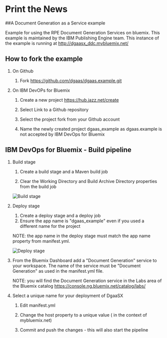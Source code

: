 # Print the News 

##A Document Generation as a Service example

Example for using the RPE Document Generation Services on bluemix. This example is maintained by the IBM Publishing Engine team.
This instance of the example is running at http://dgaasx_ddc.mybluemix.net/

## How to fork the example
1. On Github 
	1. Fork https://github.com/dgaas/dgaas.example.git

2. On IBM DevOPs for Bluemix
	1. Create a new project https://hub.jazz.net/create
	
	2. Select Link to a Github repository
	
	3. Select the project fork from your Github account
	
	4. Name the newly created project dgaas_example as dgaas.example is not accepted by IBM DevOps for Bluemix
	
## IBM DevOps for Bluemix - Build pipeline
1. Build stage
	1. Create a build stage and a Maven build job
	
	2. Clear the Working Directory and Build Archive Directory properties from the build job
	
	![Build stage](https://raw.githubusercontent.com/dgaas/dgaas.example/master/readme/hub_build_stage.png)
	
2. Deploy stage
	1. Create a deploy stage and a deploy job
	2. Ensure the app name is "dgaas_example" even if you used a different name for the project
	
	NOTE: the app name in the deploy stage must match the app name property from manifest.yml.  
	
	![Deploy stage](https://raw.githubusercontent.com/dgaas/dgaas.example/master/readme/hub_deploy_stage.png)

3. From the Bluemix Dashboard add a "Document Generation" service to your workspace. The name of the service must be "Document Generation" as used in the manifest.yml file.

	NOTE: you will find the Document Generation service in the Labs area of the Bluemix catalog https://console.ng.bluemix.net/catalog/labs/
	
4. Select a unique name for your deployment of DgaaSX
	1. Edit manifest.yml
	
	2. Change the host property to a unique value ( in the context of mybluemix.net)
	
	3. Commit and push the changes - this will also start the pipeline
	
